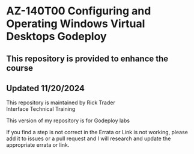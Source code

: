 # AZ-140T00 Configuring and Operating Windows Virtual Desktops Godeploy 
 
 
## This repository is provided to enhance the course<br>
## Updated 11/20/2024<br>

This repository is maintained by Rick Trader<br>
Interface Technical Training<br>

This version of my repository is for Godeploy labs <br>

If you find a step is not correct in the Errata or Link is not working, please add it to issues or a pull request and I will research and update the appropriate errata or link.<br>
